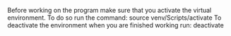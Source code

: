 Before working on the program make sure that you activate the virtual environment.
To do so run the command: source venv/Scripts/activate
To deactivate the environment when you are finished working run: deactivate
